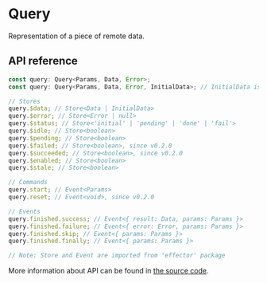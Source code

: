 # Query

Representation of a piece of remote data.

## API reference

```ts
const query: Query<Params, Data, Error>;
const query: Query<Params, Data, Error, InitialData>; // InitialData is allowed since v0.3.0

// Stores
query.$data; // Store<Data | InitialData>
query.$error; // Store<Error | null>
query.$status; // Store<'initial' | 'pending' | 'done' | 'fail'>
query.$idle; // Store<boolean>
query.$pending; // Store<boolean>
query.$failed; // Store<boolean>, since v0.2.0
query.$succeeded; // Store<boolean>, since v0.2.0
query.$enabled; // Store<boolean>
query.$stale; // Store<boolean>

// Commands
query.start; // Event<Params>
query.reset; // Event<void>, since v0.2.0

// Events
query.finished.success; // Event<{ result: Data, params: Params }>
query.finished.failure; // Event<{ error: Error, params: Params }>
query.finished.skip; // Event<{ params: Params }>
query.finished.finally; // Event<{ params: Params }>

// Note: Store and Event are imported from 'effector' package
```

More information about API can be found in [the source code](https://github.com/igorkamyshev/farfetched/blob/master/packages/core/src/query/type.ts).
